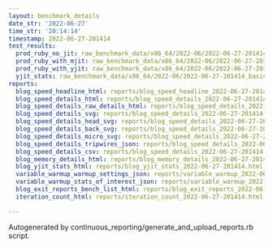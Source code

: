 ```yaml
---
layout: benchmark_details
date_str: '2022-06-27'
time_str: '20:14:14'
timestamp: 2022-06-27-201414
test_results:
  prod_ruby_no_jit: raw_benchmark_data/x86_64/2022-06/2022-06-27-201414_basic_benchmark_prod_ruby_no_jit.json
  prod_ruby_with_mjit: raw_benchmark_data/x86_64/2022-06/2022-06-27-201414_basic_benchmark_prod_ruby_with_mjit.json
  prod_ruby_with_yjit: raw_benchmark_data/x86_64/2022-06/2022-06-27-201414_basic_benchmark_prod_ruby_with_yjit.json
  yjit_stats: raw_benchmark_data/x86_64/2022-06/2022-06-27-201414_basic_benchmark_yjit_stats.json
reports:
  blog_speed_headline_html: reports/blog_speed_headline_2022-06-27-201414.html
  blog_speed_details_html: reports/blog_speed_details_2022-06-27-201414.html
  blog_speed_details_raw_details_html: reports/blog_speed_details_2022-06-27-201414.raw_details.html
  blog_speed_details_svg: reports/blog_speed_details_2022-06-27-201414.svg
  blog_speed_details_head_svg: reports/blog_speed_details_2022-06-27-201414.head.svg
  blog_speed_details_back_svg: reports/blog_speed_details_2022-06-27-201414.back.svg
  blog_speed_details_micro_svg: reports/blog_speed_details_2022-06-27-201414.micro.svg
  blog_speed_details_tripwires_json: reports/blog_speed_details_2022-06-27-201414.tripwires.json
  blog_speed_details_csv: reports/blog_speed_details_2022-06-27-201414.csv
  blog_memory_details_html: reports/blog_memory_details_2022-06-27-201414.html
  blog_yjit_stats_html: reports/blog_yjit_stats_2022-06-27-201414.html
  variable_warmup_warmup_settings_json: reports/variable_warmup_2022-06-27-201414.warmup_settings.json
  variable_warmup_stats_of_interest_json: reports/variable_warmup_2022-06-27-201414.stats_of_interest.json
  blog_exit_reports_bench_list_html: reports/blog_exit_reports_2022-06-27-201414.bench_list.html
  iteration_count_html: reports/iteration_count_2022-06-27-201414.html

---
```

Autogenerated by continuous_reporting/generate_and_upload_reports.rb script.
